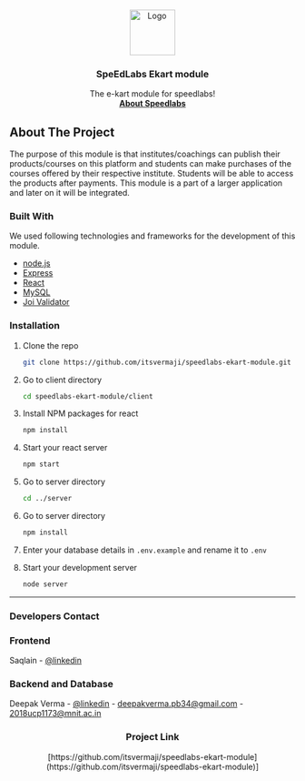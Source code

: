 <!-- PROJECT LOGO -->
<br />
<p align="center">
  <a href="https://www.speedlabs.in/">
    <img src="https://media-exp1.licdn.com/dms/image/C4D0BAQEwlx7BEIb5hA/company-logo_200_200/0/1609929978082?e=1630540800&v=beta&t=iAs3wDix_XGKNhfMUi708JCxSSUo9wBeVn0yHqqWlms" alt="Logo" width="80" height="80">
  </a>

  <h3 align="center">SpeEdLabs Ekart module</h3>

  <p align="center">
    The e-kart module for speedlabs!
    <br />
    <a href="https://www.speedlabs.in/"><strong>About Speedlabs</strong></a>
    <br />
  </p>
</p>

<!-- ABOUT THE PROJECT -->

## About The Project

The purpose of this module is that institutes/coachings can publish their products/courses on this platform and students can make purchases of the courses offered by their respective institute. Students will be able to access the products after payments.
This module is a part of a larger application and later on it will be integrated.

### Built With

We used following technologies and frameworks for the development of this module.

- [node.js](https://nodejs.org/en/)
- [Express](https://expressjs.com/)
- [React](https://reactjs.org/)
- [MySQL](https://www.mysql.com/)
- [Joi Validator](https://joi.dev/api/?v=17.4.0)

### Installation

1. Clone the repo
   ```sh
   git clone https://github.com/itsvermaji/speedlabs-ekart-module.git
   ```
2. Go to client directory
   ```sh
   cd speedlabs-ekart-module/client
   ```
3. Install NPM packages for react
   ```sh
   npm install
   ```
4. Start your react server

   ```sh
   npm start
   ```

5. Go to server directory
   ```sh
   cd ../server
   ```
6. Go to server directory
   ```sh
   npm install
   ```
7. Enter your database details in `.env.example` and rename it to `.env`

8. Start your development server
   ```sh
   node server
   ```

---

<!-- CONTACT -->

### Developers Contact

### Frontend

Saqlain - [@linkedin](https://www.linkedin.com/in/saqlainmkhan/)

### Backend and Database

Deepak Verma - [@linkedin](https://www.linkedin.com/in/deepak-verma-6a5083189/) - deepakverma.pb34@gmail.com - 2018ucp1173@mnit.ac.in

<h3 align="center">Project Link</h3>
<p align="center">[https://github.com/itsvermaji/speedlabs-ekart-module](https://github.com/itsvermaji/speedlabs-ekart-module)]</p>
